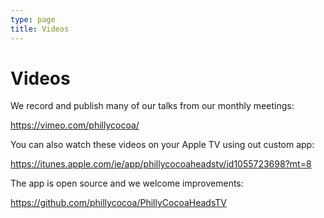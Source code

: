```yaml
---
type: page
title: Videos
---
```


# Videos

We record and publish many of our talks from our monthly meetings:

<https://vimeo.com/phillycocoa/>

You can also watch these videos on your Apple TV using out custom app:

<https://itunes.apple.com/ie/app/phillycocoaheadstv/id1055723698?mt=8>

The app is open source and we welcome improvements:

<https://github.com/phillycocoa/PhillyCocoaHeadsTV>
